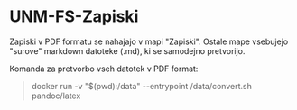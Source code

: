 # UNM-FS-Zapiski

Zapiski v PDF formatu se nahajajo v mapi "Zapiski". Ostale mape vsebujejo "surove" markdown datoteke (.md), ki se samodejno pretvorijo.

Komanda za pretvorbo vseh datotek v PDF format:

> docker run  -v "$(pwd):/data" --entrypoint /data/convert.sh pandoc/latex